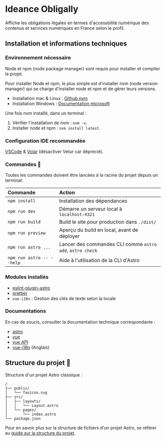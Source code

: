 # Ideance Obligally

Affiche les obligations légales en termes d'accessbilité numérique des contenus et services numériques en France selon le profil.

## Installation et informations techniques

### Environnement nécessaire

Node et npm (node package manager) sont requis pour installer et compiler le projet.

Pour installer Node et npm, le plus simple est d'installer nvm (node version manager) qui se charge d'installer node et npm et de gérer leurs versions.

- Installation mac & Linux : [Github nvm](https://github.com/nvm-sh/nvm?tab=readme-ov-file#install--update-script)
- Installation Windows : [Documentation microsoft](https://learn.microsoft.com/fr-fr/windows/dev-environment/javascript/nodejs-on-windows#install-nvm-windows-nodejs-and-npm)

Une fois nvm installé, dans un terminal :

1. Vérifier l'installation de nvm : `nvm -v`.
2. Installer node et npm : `nvm install latest`.

### Configuration IDE recommandée

[VSCode](https://code.visualstudio.com/) & [Volar](https://marketplace.visualstudio.com/items?itemName=Vue.volar) (désactiver Vetur car déprecié).

### Commandes 🧞

Toutes les commandes doivent être lancées à la racine du projet depuis un terminal:

| Commande                  | Action                                                    |
| :------------------------ | :-------------------------------------------------------- |
| `npm install`             | Installation des dépendances                              |
| `npm run dev`             | Démarre un serveur local à `localhost:4321`               |
| `npm run build`           | Build le site pour production dans `./dist/`              |
| `npm run preview`         | Aperçu du build en local, avant de déployer               |
| `npm run astro ...`       | Lancer des commandes CLI comme `astro add`, `astro check` |
| `npm run astro -- --help` | Aide à l'utilisation de la CLI d'Astro                    |

### Modules installés

- [eslint-plugin-astro](https://docs.astro.build/fr/editor-setup/#eslint)
- [prettier](https://docs.astro.build/fr/editor-setup/#prettier)
- `vue-i18n` : Gestion des clés de texte selon la locale

### Documentations

En cas de soucis, consulter la documentation technique correspondante :

- [astro](https://docs.astro.build/fr/concepts/why-astro/)
- [vue](https://fr.vuejs.org/guide/introduction.html)
- [vue API](https://fr.vuejs.org/api/)
- [vue-i18n](https://vue-i18n.intlify.dev/guide/essentials/started.html) (Anglais)

## Structure du projet 🚀

Structure d'un projet Astro classique :

```text
/
├── public/
│   └── favicon.svg
├── src/
│   ├── layouts/
│   │   └── Layout.astro
│   └── pages/
│       └── index.astro
└── package.json
```

Pour en savoir plus sur la structure de fichiers d'un projet Astro, se référer au [guide sur la structure du projet](https://docs.astro.build/fr/basics/project-structure/).
